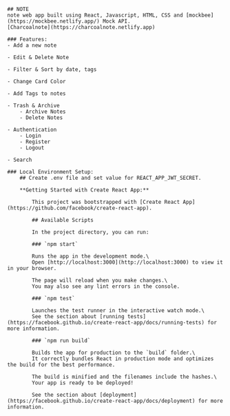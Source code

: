     ## NOTE 
    note web app built using React, Javascript, HTML, CSS and [mockbee](https://mockbee.netlify.app/) Mock API.
    [Charcoalnote](https://charcoalnote.netlify.app)
    
    ### Features:
    - Add a new note

    - Edit & Delete Note

    - Filter & Sort by date, tags

    - Change Card Color

    - Add Tags to notes

    - Trash & Archive
        - Archive Notes
        - Delete Notes
    
    - Authentication
        - Login
        - Register
        - Logout

    - Search

    ### Local Environment Setup:
        ## Create .env file and set value for REACT_APP_JWT_SECRET.

        **Getting Started with Create React App:**

            This project was bootstrapped with [Create React App](https://github.com/facebook/create-react-app).

            ## Available Scripts
            
            In the project directory, you can run:
            
            ### `npm start`
            
            Runs the app in the development mode.\
            Open [http://localhost:3000](http://localhost:3000) to view it in your browser.
            
            The page will reload when you make changes.\
            You may also see any lint errors in the console.
            
            ### `npm test`
            
            Launches the test runner in the interactive watch mode.\
            See the section about [running tests](https://facebook.github.io/create-react-app/docs/running-tests) for more information.
            
            ### `npm run build`
            
            Builds the app for production to the `build` folder.\
            It correctly bundles React in production mode and optimizes the build for the best performance.
            
            The build is minified and the filenames include the hashes.\
            Your app is ready to be deployed!
            
            See the section about [deployment](https://facebook.github.io/create-react-app/docs/deployment) for more information.
